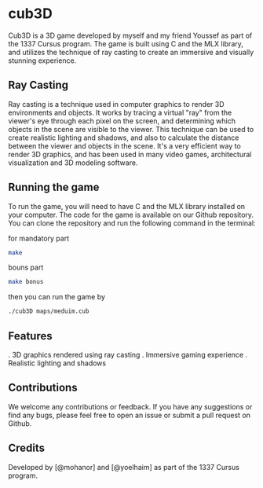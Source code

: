 # cub3D

Cub3D is a 3D game developed by myself and my friend Youssef as part of the 1337 Cursus program. The game is built using C and the MLX library, and utilizes the technique of ray casting to create an immersive and visually stunning experience.

## Ray Casting

Ray casting is a technique used in computer graphics to render 3D environments and objects. It works by tracing a virtual "ray" from the viewer's eye through each pixel on the screen, and determining which objects in the scene are visible to the viewer. This technique can be used to create realistic lighting and shadows, and also to calculate the distance between the viewer and objects in the scene. It's a very efficient way to render 3D graphics, and has been used in many video games, architectural visualization and 3D modeling software.

## Running the game

To run the game, you will need to have C and the MLX library installed on your computer. The code for the game is available on our Github repository. You can clone the repository and run the following command in the terminal:


for mandatory part
```bash
make
```

bouns part

```bash
make bonus
```

then you can run the game by

```bash
./cub3D maps/meduim.cub
```

## Features
. 3D graphics rendered using ray casting
. Immersive gaming experience
. Realistic lighting and shadows

## Contributions
We welcome any contributions or feedback. If you have any suggestions or find any bugs, please feel free to open an issue or submit a pull request on Github.


## Credits
Developed by [@mohanor] and [@yoelhaim] as part of the 1337 Cursus program.



